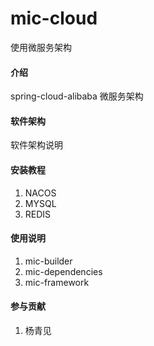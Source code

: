 # mic-cloud
使用微服务架构

#### 介绍
spring-cloud-alibaba 微服务架构

#### 软件架构
软件架构说明


#### 安装教程

1.  NACOS
2.  MYSQL
3.  REDIS

#### 使用说明

1.  mic-builder
2.  mic-dependencies
3.  mic-framework

#### 参与贡献

1.  杨青见

